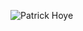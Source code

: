 ![Patrick Hoye](https://avatars1.githubusercontent.com/u/66895661?s=400&u=ecf886aa6c47ad060930acbe25d3f606172c715d&v=4)
